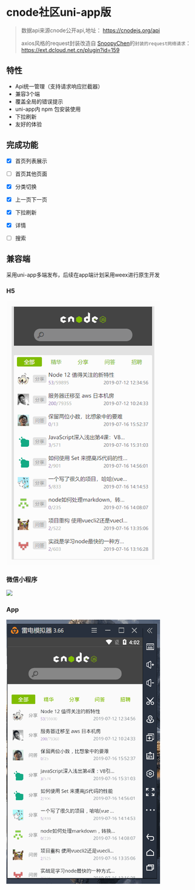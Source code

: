 # cnode社区uni-app版

> 数据api来源cnode公开api,地址： https://cnodejs.org/api
>
> axios风格的request封装改造自 [SnoopyChen](https://ext.dcloud.net.cn/publisher?id=1260)的`封装的request网络请求`：https://ext.dcloud.net.cn/plugin?id=159



## 特性

- Api统一管理（支持请求响应拦截器）
- 兼容3个端
- 覆盖全局的错误提示
- uni-app内 npm 包安装使用
- 下拉刷新
- 友好的体验



## 完成功能

- [x] 首页列表展示
- [ ] 首页其他页面
- [x] 分类切换
- [x] 上一页下一页
- [x] 下拉刷新
- [x] 详情
- [ ] 搜索



## 兼容端

采用uni-app多端发布，后续在app端计划采用weex进行原生开发

### H5

![](assets/1.gif)

### 微信小程序

![](assets/2.gif)

### App

![](assets/3.gif)